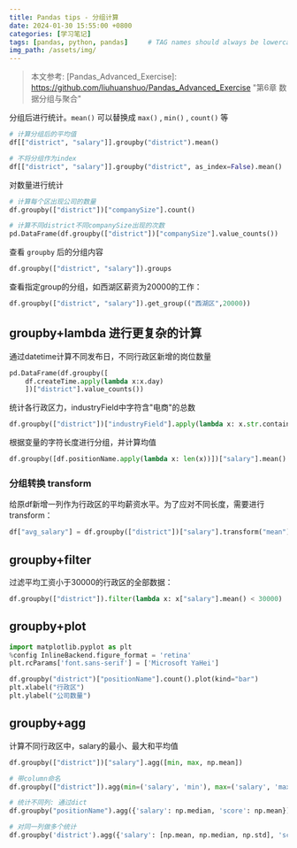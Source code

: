 ```yaml
---
title: Pandas tips - 分组计算
date: 2024-01-30 15:55:00 +0800
categories: [学习笔记]
tags: [pandas, python, pandas]     # TAG names should always be lowercase
img_path: /assets/img/
---
```


> 本文参考: [Pandas_Advanced_Exercise]: https://github.com/liuhuanshuo/Pandas_Advanced_Exercise	"第6章 数据分组与聚合"

分组后进行统计。`mean()` 可以替换成 `max()` ,  `min()` ,  `count()`  等

```python
# 计算分组后的平均值
df[["district", "salary"]].groupby("district").mean()

# 不将分组作为index
df[["district", "salary"]].groupby("district", as_index=False).mean()
```

对数量进行统计

```python
# 计算每个区出现公司的数量
df.groupby(["district"])["companySize"].count()

# 计算不同district不同companySize出现的次数
pd.DataFrame(df.groupby(["district"])["companySize"].value_counts())
```

查看 `groupby` 后的分组内容

```python
df.groupby(["district", "salary"]).groups
```

查看指定group的分组，如西湖区薪资为20000的工作：

```python
df.groupby(["district", "salary"]).get_group(("西湖区",20000))
```

## groupby+lambda 进行更复杂的计算

通过datetime计算不同发布日，不同行政区新增的岗位数量

```python
pd.DataFrame(df.groupby([
    df.createTime.apply(lambda x:x.day)
    ])["district"].value_counts())
```

统计各行政区力，industryField中字符含"电商"的总数

```python
df.groupby(["district"])["industryField"].apply(lambda x: x.str.contains("电商").sum())
```

根据变量的字符长度进行分组，并计算均值

```python
df.groupby([df.positionName.apply(lambda x: len(x))])["salary"].mean()
```

### 分组转换 transform

给原df新增一列作为行政区的平均薪资水平。为了应对不同长度，需要进行transform：

```python
df["avg_salary"] = df.groupby(["district"])["salary"].transform("mean")
```



## groupby+filter

过滤平均工资小于30000的行政区的全部数据：

```python
df.groupby(["district"]).filter(lambda x: x["salary"].mean() < 30000)
```



## groupby+plot

```python
import matplotlib.pyplot as plt
%config InlineBackend.figure_format = 'retina'
plt.rcParams['font.sans-serif'] = ['Microsoft YaHei']

df.groupby("district")["positionName"].count().plot(kind="bar")
plt.xlabel("行政区")
plt.ylabel("公司数量")
```



## groupby+agg

计算不同行政区中，salary的最小、最大和平均值

```python
df.groupby(["district"])["salary"].agg([min, max, np.mean])

# 带column命名
df.groupby(["district"]).agg(min=('salary', 'min'), max=('salary', 'max'), mean=('salary', 'mean')).rename_axis(["行政区"])

# 统计不同列: 通过dict
df.groupby("positionName").agg({'salary': np.median, 'score': np.mean})

# 对同一列做多个统计
df.groupby('district').agg({'salary': [np.mean, np.median, np.std], 'score': np.mean})
```

